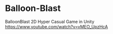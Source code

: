 # Balloon-Blast
BalloonBlast 2D Hyper Casual Game in Unity
https://www.youtube.com/watch?v=vMEO_UpzHcA
